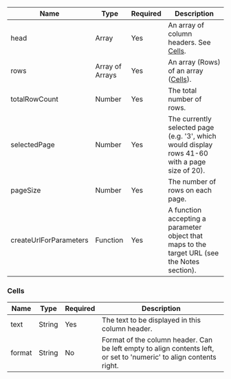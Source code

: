 | Name                   | Type            | Required | Description                                                                                    |
|------------------------|-----------------|----------|------------------------------------------------------------------------------------------------|
| head                   | Array           | Yes      | An array of column headers. See [Cells](#cells).                                               |
| rows                   | Array of Arrays | Yes      | An array (Rows) of an array ([Cells](#cells)).                                                 |
| totalRowCount          | Number          | Yes      | The total number of rows.                                                                      |
| selectedPage           | Number          | Yes      | The currently selected page (e.g. '3', which would display rows 41-60 with a page size of 20). |
| pageSize               | Number          | Yes      | The number of rows on each page.                                                               |
| createUrlForParameters | Function        | Yes      | A function accepting a parameter object that maps to the target URL (see the Notes section).   |

### Cells

| Name        | Type    | Required | Description                                                                                                         |
|-------------|---------|----------|---------------------------------------------------------------------------------------------------------------------|
| text        | String  | Yes      | The text to be displayed in this column header.                                                                     |
| format      | String  | No       | Format of the column header. Can be left empty to align contents left, or set to 'numeric' to align contents right. |
